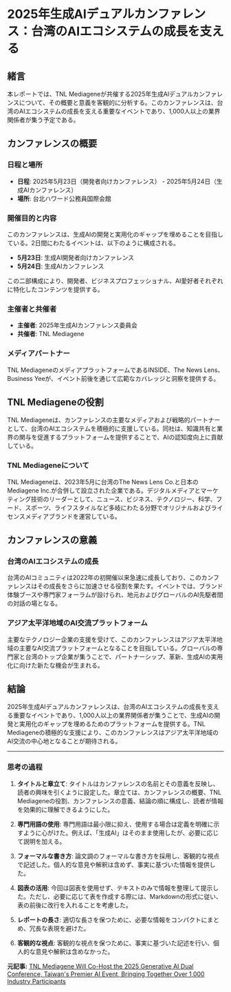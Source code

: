 # 2025年生成AIデュアルカンファレンス：台湾のAIエコシステムの成長を支える

## 緒言

本レポートでは、TNL Mediageneが共催する2025年生成AIデュアルカンファレンスについて、その概要と意義を客観的に分析する。このカンファレンスは、台湾のAIエコシステムの成長を支える重要なイベントであり、1,000人以上の業界関係者が集う予定である。

## カンファレンスの概要

### 日程と場所

- **日程**: 2025年5月23日（開発者向けカンファレンス） - 2025年5月24日（生成AIカンファレンス）
- **場所**: 台北ハワード公務員国際会館

### 開催目的と内容

このカンファレンスは、生成AIの開発と実用化のギャップを埋めることを目指している。2日間にわたるイベントは、以下のように構成される。

- **5月23日**: 生成AI開発者向けカンファレンス
- **5月24日**: 生成AIカンファレンス

この二部構成により、開発者、ビジネスプロフェッショナル、AI愛好者それぞれに特化したコンテンツを提供する。

### 主催者と共催者

- **主催者**: 2025年生成AIカンファレンス委員会
- **共催者**: TNL Mediagene

### メディアパートナー

TNL MediageneのメディアプラットフォームであるINSIDE、The News Lens、Business Yeeが、イベント前後を通じて広範なカバレッジと洞察を提供する。

## TNL Mediageneの役割

TNL Mediageneは、カンファレンスの主要なメディアおよび戦略的パートナーとして、台湾のAIエコシステムを積極的に支援している。同社は、知識共有と業界の関与を促進するプラットフォームを提供することで、AIの認知度向上に貢献している。

### TNL Mediageneについて

TNL Mediageneは、2023年5月に台湾のThe News Lens Co.と日本のMediagene Inc.が合併して設立された企業である。デジタルメディアとマーケティング技術のリーダーとして、ニュース、ビジネス、テクノロジー、科学、フード、スポーツ、ライフスタイルなど多岐にわたる分野でオリジナルおよびライセンスメディアブランドを運営している。

## カンファレンスの意義

### 台湾のAIエコシステムの成長

台湾のAIコミュニティは2022年の初開催以来急速に成長しており、このカンファレンスはその成長をさらに加速させる役割を果たす。イベントでは、ブランド体験ブースや専門家フォーラムが設けられ、地元およびグローバルのAI先駆者間の対話の場となる。

### アジア太平洋地域のAI交流プラットフォーム

主要なテクノロジー企業の支援を受けて、このカンファレンスはアジア太平洋地域の主要なAI交流プラットフォームとなることを目指している。グローバルの専門家と台湾のトップ企業が集うことで、パートナーシップ、革新、生成AIの実用化に向けた新たな機会が生まれる。

## 結論

2025年生成AIデュアルカンファレンスは、台湾のAIエコシステムの成長を支える重要なイベントであり、1,000人以上の業界関係者が集うことで、生成AIの開発と実用化のギャップを埋めるためのプラットフォームを提供する。TNL Mediageneの積極的な支援により、このカンファレンスはアジア太平洋地域のAI交流の中心地となることが期待される。

---

### 思考の過程

1. **タイトルと章立て**: タイトルはカンファレンスの名前とその意義を反映し、読者の興味を引くように設定した。章立ては、カンファレンスの概要、TNL Mediageneの役割、カンファレンスの意義、結論の順に構成し、読者が情報を効果的に理解できるようにした。

2. **専門用語の使用**: 専門用語は最小限に抑え、使用する場合は定義を明確に示すように心がけた。例えば、「生成AI」はそのまま使用したが、必要に応じて説明を加える。

3. **フォーマルな書き方**: 論文調のフォーマルな書き方を採用し、客観的な視点で記述した。個人的な意見や解釈は含めず、事実に基づいた情報を提供した。

4. **図表の活用**: 今回は図表を使用せず、テキストのみで情報を整理して提示した。ただし、必要に応じて表を作成する際には、Markdownの形式に従い、表の前後に改行を入れることを考慮した。

5. **レポートの長さ**: 適切な長さを保つために、必要な情報をコンパクトにまとめ、冗長な表現を避けた。

6. **客観的な視点**: 客観的な視点を保つために、事実に基づいた記述を行い、個人的な意見や解釈は含めなかった。

**元記事:** [TNL Mediagene Will Co-Host the 2025 Generative AI Dual Conference, Taiwan's Premier AI Event, Bringing Together Over 1,000 Industry Participants](https://www.prnewswire.com/news-releases/tnl-mediagene-will-co-host-the-2025-generative-ai-dual-conference-taiwans-premier-ai-event-bringing-together-over-1-000-industry-participants-302415633.html)